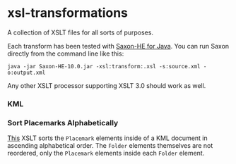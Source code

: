 # xsl-transformations
A collection of XSLT files for all sorts of purposes.

Each transform has been tested with [Saxon-HE for Java](http://www.saxonica.com/download/java.xml). You can run Saxon directly from the command line like this:

`java -jar Saxon-HE-10.0.jar -xsl:transform:.xsl -s:source.xml -o:output.xml`

Any other XSLT processor supporting XSLT 3.0 should work as well.

### KML

### Sort Placemarks Alphabetically

[This](src/main/resources/xml/kml/kml_sort_placemarks_alphabetically.xsl) XSLT sorts the `Placemark` elements inside of a KML document in ascending alphabetical order. The `Folder` elements themselves are not reordered, only the `Placemark` elements inside each `Folder` element.
